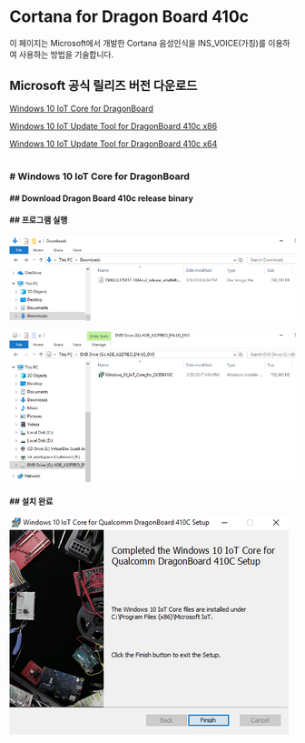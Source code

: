 # Cortana for Dragon Board 410c

이 페이지는 Microsoft에서 개발한 Cortana 음성인식을 INS\_VOICE\(가칭\)를 이용하여 사용하는 방법을 기술합니다.

## Microsoft 공식 릴리즈 버전 다운로드

[Windows 10 IoT Core for DragonBoard](https://www.microsoft.com/en-us/download/details.aspx?id=55027)

[Windows 10 IoT Update Tool for DragonBoard 410c x86](https://developer.qualcomm.com/download/db410c/windows-10-iot-update-tool-dragonboard-410c-x86.zip)

[Windows 10 IoT Update Tool for DragonBoard 410c x64](https://developer.qualcomm.com/download/db410c/windows-10-iot-update-tool-dragonboard-410c-x64.zip)

# 

### \# Windows 10 IoT Core for DragonBoard

#### \#\# Download Dragon Board 410c release binary

#### \#\# 프로그램 실행

![](/assets/dragonBoard_release_step_1.png)

![](/assets/dragonBoard_release_step_2.png)

#### \#\# 설치 완료

![](/assets/dragonBoard_release_step_3.png)

#### 



